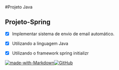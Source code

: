 #Projeto Java

## Projeto-Spring

- [x] Implementar sistema de envio de email automático.
- [x] Utilizando a linguagem Java
- [x] Utilizando o framework spring initializr


[![made-with-Markdown](https://img.shields.io/badge/Made%20with-Markdown-1f425f.svg)](http://commonmark.org)[![GitHub](https://badgen.net/badge/icon/github?icon=github&label)](https://github.com)
